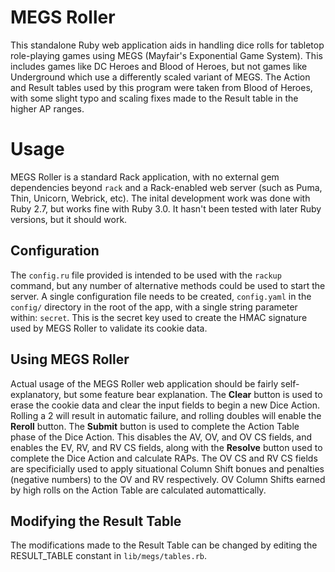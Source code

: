 # MEGS Roller
This standalone Ruby web application aids in handling dice rolls for tabletop role-playing games using MEGS (Mayfair's Exponential Game System). This includes games like DC Heroes and Blood of Heroes, but not games like Underground which use a differently scaled variant of MEGS. The Action and Result tables used by this program were taken from Blood of Heroes, with some slight typo and scaling fixes made to the Result table in the higher AP ranges.

# Usage
MEGS Roller is a standard Rack application, with no external gem dependencies beyond `rack` and a Rack-enabled web server (such as Puma, Thin, Unicorn, Webrick, etc).  The inital development work was done with Ruby 2.7, but works fine with Ruby 3.0. It hasn't been tested with later Ruby versions, but it should work.

## Configuration
The `config.ru` file provided is intended to be used with the `rackup` command, but any number of alternative methods could be used to start the server. A single configuration file needs to be created, `config.yaml` in the `config/` directory in the root of the app, with a single string parameter within: `secret`. This is the secret key used to create the HMAC signature used by MEGS Roller to validate its cookie data.

## Using MEGS Roller
Actual usage of the MEGS Roller web application should be fairly self-explanatory, but some feature bear explanation. The **Clear** button is used to erase the cookie data and clear the input fields to begin a new Dice Action. Rolling a 2 will result in automatic failure, and rolling doubles will enable the **Reroll** button. The **Submit** button is used to complete the Action Table phase of the Dice Action. This disables the AV, OV, and OV CS fields, and enables the EV, RV, and RV CS fields, along with the **Resolve** button used to complete the Dice Action and calculate RAPs. The OV CS and RV CS fields are specificially used to apply situational Column Shift bonues and penalties (negative numbers) to the OV and RV respectively. OV Column Shifts earned by high rolls on the Action Table are calculated automattically. 

## Modifying the Result Table
The modifications made to the Result Table can be changed by editing the RESULT_TABLE constant in `lib/megs/tables.rb`.
